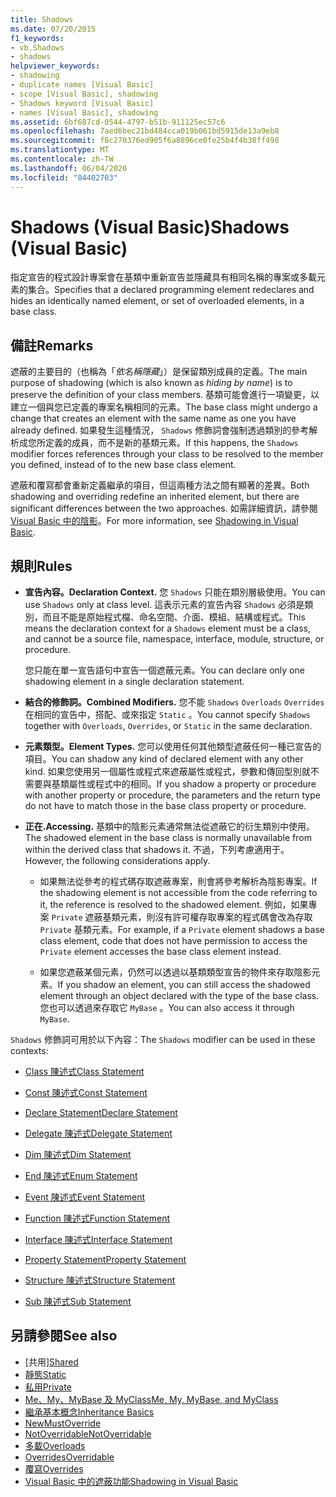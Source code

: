 ```yaml
---
title: Shadows
ms.date: 07/20/2015
f1_keywords:
- vb.Shadows
- shadows
helpviewer_keywords:
- shadowing
- duplicate names [Visual Basic]
- scope [Visual Basic], shadowing
- Shadows keyword [Visual Basic]
- names [Visual Basic], shadowing
ms.assetid: 6bf687cd-0544-4797-b51b-911125ec57c6
ms.openlocfilehash: 7aed6bec21bd484cca019b061bd5915de13a9eb8
ms.sourcegitcommit: f8c270376ed905f6a8896ce0fe25b4f4b38ff498
ms.translationtype: MT
ms.contentlocale: zh-TW
ms.lasthandoff: 06/04/2020
ms.locfileid: "84402703"
---
```

# <a name="shadows-visual-basic"></a><span data-ttu-id="24c23-102">Shadows (Visual Basic)</span><span class="sxs-lookup"><span data-stu-id="24c23-102">Shadows (Visual Basic)</span></span>

<span data-ttu-id="24c23-103">指定宣告的程式設計專案會在基類中重新宣告並隱藏具有相同名稱的專案或多載元素的集合。</span><span class="sxs-lookup"><span data-stu-id="24c23-103">Specifies that a declared programming element redeclares and hides an identically named element, or set of overloaded elements, in a base class.</span></span>

## <a name="remarks"></a><span data-ttu-id="24c23-104">備註</span><span class="sxs-lookup"><span data-stu-id="24c23-104">Remarks</span></span>

<span data-ttu-id="24c23-105">遮蔽的主要目的（也稱為「*依名稱隱藏*」）是保留類別成員的定義。</span><span class="sxs-lookup"><span data-stu-id="24c23-105">The main purpose of shadowing (which is also known as *hiding by name*) is to preserve the definition of your class members.</span></span> <span data-ttu-id="24c23-106">基類可能會進行一項變更，以建立一個與您已定義的專案名稱相同的元素。</span><span class="sxs-lookup"><span data-stu-id="24c23-106">The base class might undergo a change that creates an element with the same name as one you have already defined.</span></span> <span data-ttu-id="24c23-107">如果發生這種情況， `Shadows` 修飾詞會強制透過類別的參考解析成您所定義的成員，而不是新的基類元素。</span><span class="sxs-lookup"><span data-stu-id="24c23-107">If this happens, the `Shadows` modifier forces references through your class to be resolved to the member you defined, instead of to the new base class element.</span></span>

<span data-ttu-id="24c23-108">遮蔽和覆寫都會重新定義繼承的項目，但這兩種方法之間有顯著的差異。</span><span class="sxs-lookup"><span data-stu-id="24c23-108">Both shadowing and overriding redefine an inherited element, but there are significant differences between the two approaches.</span></span> <span data-ttu-id="24c23-109">如需詳細資訊，請參閱[Visual Basic 中的陰影](../../programming-guide/language-features/declared-elements/shadowing.md)。</span><span class="sxs-lookup"><span data-stu-id="24c23-109">For more information, see [Shadowing in Visual Basic](../../programming-guide/language-features/declared-elements/shadowing.md).</span></span>

## <a name="rules"></a><span data-ttu-id="24c23-110">規則</span><span class="sxs-lookup"><span data-stu-id="24c23-110">Rules</span></span>

- <span data-ttu-id="24c23-111">**宣告內容。**</span><span class="sxs-lookup"><span data-stu-id="24c23-111">**Declaration Context.**</span></span> <span data-ttu-id="24c23-112">您 `Shadows` 只能在類別層級使用。</span><span class="sxs-lookup"><span data-stu-id="24c23-112">You can use `Shadows` only at class level.</span></span> <span data-ttu-id="24c23-113">這表示元素的宣告內容 `Shadows` 必須是類別，而且不能是原始程式檔、命名空間、介面、模組、結構或程式。</span><span class="sxs-lookup"><span data-stu-id="24c23-113">This means the declaration context for a `Shadows` element must be a class, and cannot be a source file, namespace, interface, module, structure, or procedure.</span></span>

  <span data-ttu-id="24c23-114">您只能在單一宣告語句中宣告一個遮蔽元素。</span><span class="sxs-lookup"><span data-stu-id="24c23-114">You can declare only one shadowing element in a single declaration statement.</span></span>

- <span data-ttu-id="24c23-115">**結合的修飾詞。**</span><span class="sxs-lookup"><span data-stu-id="24c23-115">**Combined Modifiers.**</span></span> <span data-ttu-id="24c23-116">您不能 `Shadows` `Overloads` `Overrides` 在相同的宣告中，搭配、或來指定 `Static` 。</span><span class="sxs-lookup"><span data-stu-id="24c23-116">You cannot specify `Shadows` together with `Overloads`, `Overrides`, or `Static` in the same declaration.</span></span>

- <span data-ttu-id="24c23-117">**元素類型。**</span><span class="sxs-lookup"><span data-stu-id="24c23-117">**Element Types.**</span></span> <span data-ttu-id="24c23-118">您可以使用任何其他類型遮蔽任何一種已宣告的項目。</span><span class="sxs-lookup"><span data-stu-id="24c23-118">You can shadow any kind of declared element with any other kind.</span></span> <span data-ttu-id="24c23-119">如果您使用另一個屬性或程式來遮蔽屬性或程式，參數和傳回型別就不需要與基類屬性或程式中的相同。</span><span class="sxs-lookup"><span data-stu-id="24c23-119">If you shadow a property or procedure with another property or procedure, the parameters and the return type do not have to match those in the base class property or procedure.</span></span>

- <span data-ttu-id="24c23-120">**正在.**</span><span class="sxs-lookup"><span data-stu-id="24c23-120">**Accessing.**</span></span> <span data-ttu-id="24c23-121">基類中的陰影元素通常無法從遮蔽它的衍生類別中使用。</span><span class="sxs-lookup"><span data-stu-id="24c23-121">The shadowed element in the base class is normally unavailable from within the derived class that shadows it.</span></span> <span data-ttu-id="24c23-122">不過，下列考慮適用于。</span><span class="sxs-lookup"><span data-stu-id="24c23-122">However, the following considerations apply.</span></span>

  - <span data-ttu-id="24c23-123">如果無法從參考的程式碼存取遮蔽專案，則會將參考解析為陰影專案。</span><span class="sxs-lookup"><span data-stu-id="24c23-123">If the shadowing element is not accessible from the code referring to it, the reference is resolved to the shadowed element.</span></span> <span data-ttu-id="24c23-124">例如，如果專案 `Private` 遮蔽基類元素，則沒有許可權存取專案的程式碼會改為存取 `Private` 基類元素。</span><span class="sxs-lookup"><span data-stu-id="24c23-124">For example, if a `Private` element shadows a base class element, code that does not have permission to access the `Private` element accesses the base class element instead.</span></span>

  - <span data-ttu-id="24c23-125">如果您遮蔽某個元素，仍然可以透過以基類類型宣告的物件來存取陰影元素。</span><span class="sxs-lookup"><span data-stu-id="24c23-125">If you shadow an element, you can still access the shadowed element through an object declared with the type of the base class.</span></span> <span data-ttu-id="24c23-126">您也可以透過來存取它 `MyBase` 。</span><span class="sxs-lookup"><span data-stu-id="24c23-126">You can also access it through `MyBase`.</span></span>

<span data-ttu-id="24c23-127">`Shadows` 修飾詞可用於以下內容：</span><span class="sxs-lookup"><span data-stu-id="24c23-127">The `Shadows` modifier can be used in these contexts:</span></span>

- [<span data-ttu-id="24c23-128">Class 陳述式</span><span class="sxs-lookup"><span data-stu-id="24c23-128">Class Statement</span></span>](../statements/class-statement.md)

- [<span data-ttu-id="24c23-129">Const 陳述式</span><span class="sxs-lookup"><span data-stu-id="24c23-129">Const Statement</span></span>](../statements/const-statement.md)

- [<span data-ttu-id="24c23-130">Declare Statement</span><span class="sxs-lookup"><span data-stu-id="24c23-130">Declare Statement</span></span>](../statements/declare-statement.md)

- [<span data-ttu-id="24c23-131">Delegate 陳述式</span><span class="sxs-lookup"><span data-stu-id="24c23-131">Delegate Statement</span></span>](../statements/delegate-statement.md)

- [<span data-ttu-id="24c23-132">Dim 陳述式</span><span class="sxs-lookup"><span data-stu-id="24c23-132">Dim Statement</span></span>](../statements/dim-statement.md)

- [<span data-ttu-id="24c23-133">End 陳述式</span><span class="sxs-lookup"><span data-stu-id="24c23-133">Enum Statement</span></span>](../statements/enum-statement.md)

- [<span data-ttu-id="24c23-134">Event 陳述式</span><span class="sxs-lookup"><span data-stu-id="24c23-134">Event Statement</span></span>](../statements/event-statement.md)

- [<span data-ttu-id="24c23-135">Function 陳述式</span><span class="sxs-lookup"><span data-stu-id="24c23-135">Function Statement</span></span>](../statements/function-statement.md)

- [<span data-ttu-id="24c23-136">Interface 陳述式</span><span class="sxs-lookup"><span data-stu-id="24c23-136">Interface Statement</span></span>](../statements/interface-statement.md)

- [<span data-ttu-id="24c23-137">Property Statement</span><span class="sxs-lookup"><span data-stu-id="24c23-137">Property Statement</span></span>](../statements/property-statement.md)

- [<span data-ttu-id="24c23-138">Structure 陳述式</span><span class="sxs-lookup"><span data-stu-id="24c23-138">Structure Statement</span></span>](../statements/structure-statement.md)

- [<span data-ttu-id="24c23-139">Sub 陳述式</span><span class="sxs-lookup"><span data-stu-id="24c23-139">Sub Statement</span></span>](../statements/sub-statement.md)

## <a name="see-also"></a><span data-ttu-id="24c23-140">另請參閱</span><span class="sxs-lookup"><span data-stu-id="24c23-140">See also</span></span>

- <span data-ttu-id="24c23-141">[共用][](shared.md)</span><span class="sxs-lookup"><span data-stu-id="24c23-141">[Shared](shared.md)</span></span>
- [<span data-ttu-id="24c23-142">靜態</span><span class="sxs-lookup"><span data-stu-id="24c23-142">Static</span></span>](static.md)
- [<span data-ttu-id="24c23-143">私用</span><span class="sxs-lookup"><span data-stu-id="24c23-143">Private</span></span>](private.md)
- [<span data-ttu-id="24c23-144">Me、My、MyBase 及 MyClass</span><span class="sxs-lookup"><span data-stu-id="24c23-144">Me, My, MyBase, and MyClass</span></span>](../../programming-guide/program-structure/me-my-mybase-and-myclass.md)
- [<span data-ttu-id="24c23-145">繼承基本概念</span><span class="sxs-lookup"><span data-stu-id="24c23-145">Inheritance Basics</span></span>](../../programming-guide/language-features/objects-and-classes/inheritance-basics.md)
- [<span data-ttu-id="24c23-146">New</span><span class="sxs-lookup"><span data-stu-id="24c23-146">MustOverride</span></span>](mustoverride.md)
- [<span data-ttu-id="24c23-147">NotOverridable</span><span class="sxs-lookup"><span data-stu-id="24c23-147">NotOverridable</span></span>](notoverridable.md)
- [<span data-ttu-id="24c23-148">多載</span><span class="sxs-lookup"><span data-stu-id="24c23-148">Overloads</span></span>](overloads.md)
- [<span data-ttu-id="24c23-149">Overrides</span><span class="sxs-lookup"><span data-stu-id="24c23-149">Overridable</span></span>](overridable.md)
- [<span data-ttu-id="24c23-150">覆寫</span><span class="sxs-lookup"><span data-stu-id="24c23-150">Overrides</span></span>](overrides.md)
- [<span data-ttu-id="24c23-151">Visual Basic 中的遮蔽功能</span><span class="sxs-lookup"><span data-stu-id="24c23-151">Shadowing in Visual Basic</span></span>](../../programming-guide/language-features/declared-elements/shadowing.md)
